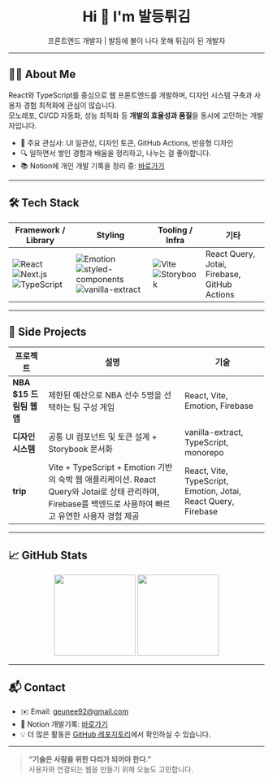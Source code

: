 <h1 align="center">Hi 👋 I'm 발등튀김</h1>

<p align="center">
  프론트엔드 개발자 | 발등에 불이 나다 못해 튀김이 된 개발자
</p>

---

## 🙋‍♂️ About Me

React와 TypeScript를 중심으로 웹 프론트엔드를 개발하며, 디자인 시스템 구축과 사용자 경험 최적화에 관심이 많습니다.  
모노레포, CI/CD 자동화, 성능 최적화 등 **개발의 효율성과 품질**을 동시에 고민하는 개발자입니다.

- 🎯 주요 관심사: UI 일관성, 디자인 토큰, GitHub Actions, 반응형 디자인
- 🔍 일하면서 쌓인 경험과 배움을 정리하고, 나누는 걸 좋아합니다.
- 📚 Notion에 개인 개발 기록을 정리 중: [바로가기](https://aware-crime-0cb.notion.site/3116545eb0fa4295b4110c5c53017d09)

---

## 🛠 Tech Stack

| Framework / Library | Styling | Tooling / Infra | 기타 |
|---------------------|---------|------------------|------|
| ![React](https://img.shields.io/badge/React-61DAFB?logo=react&logoColor=black) ![Next.js](https://img.shields.io/badge/Next.js-000000?logo=nextdotjs&logoColor=white) ![TypeScript](https://img.shields.io/badge/TypeScript-3178C6?logo=typescript&logoColor=white) | ![Emotion](https://img.shields.io/badge/Emotion-DB7093?logo=css3&logoColor=white) ![styled-components](https://img.shields.io/badge/styled--components-DB7093?logo=styled-components&logoColor=white) ![vanilla-extract](https://img.shields.io/badge/vanilla--extract-purple?style=flat) | ![Vite](https://img.shields.io/badge/Vite-646CFF?logo=vite&logoColor=white) ![Storybook](https://img.shields.io/badge/Storybook-FF4785?logo=storybook&logoColor=white) | React Query, Jotai, Firebase, GitHub Actions |

---

## 🚀 Side Projects

| 프로젝트 | 설명 | 기술 |
|----------|------|------|
| **NBA $15 드림팀 웹앱** | 제한된 예산으로 NBA 선수 5명을 선택하는 팀 구성 게임 | React, Vite, Emotion, Firebase |
| **디자인 시스템** | 공통 UI 컴포넌트 및 토큰 설계 + Storybook 문서화 | vanilla-extract, TypeScript, monorepo |
| **trip** | Vite + TypeScript + Emotion 기반의 숙박 웹 애플리케이션. React Query와 Jotai로 상태 관리하며, Firebase를 백엔드로 사용하여 빠르고 유연한 사용자 경험 제공 | React, Vite, TypeScript, Emotion, Jotai, React Query, Firebase |

---

## 📈 GitHub Stats

<p align="center">
  <img src="https://github-readme-stats.vercel.app/api?username=geunee92&show_icons=true&theme=default" height="160" />
  <img src="https://github-readme-streak-stats.herokuapp.com/?user=geunee92&theme=default" height="160" />
</p>

---

## 📬 Contact

- ✉️ Email: geunee92@gmail.com
- 📝 Notion 개발기록: [바로가기](https://aware-crime-0cb.notion.site/3116545eb0fa4295b4110c5c53017d09)
- 💡 더 많은 활동은 [GitHub 레포지토리](https://github.com/geunee92?tab=repositories)에서 확인하실 수 있습니다.

---

> **“기술은 사람을 위한 다리가 되어야 한다.”**  
> 사용자와 연결되는 웹을 만들기 위해 오늘도 고민합니다.
